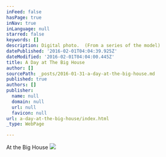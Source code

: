 ```yaml
---
inFeed: false
hasPage: true
inNav: true
inLanguage: null
starred: false
keywords: []
description: Digital photo.  (From a series of the model)
datePublished: '2016-02-01T04:04:39.925Z'
dateModified: '2016-02-01T04:04:00.445Z'
title: A Day at The Big House
author: []
sourcePath: _posts/2016-01-31-a-day-at-the-big-house.md
published: true
authors: []
publisher:
  name: null
  domain: null
  url: null
  favicon: null
url: a-day-at-the-big-house/index.html
_type: WebPage

---
```

At the Big House
![](https://s3-us-west-2.amazonaws.com/the-grid-img/p/f3463419fa794f5553fe5d79b60ecb33ef944ba1.jpg)